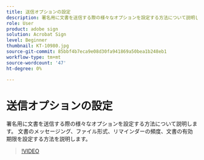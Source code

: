 ```yaml
---
title: 送信オプションの設定
description: 署名用に文書を送信する際の様々なオプションを設定する方法について説明します。
role: User
product: adobe sign
solution: Acrobat Sign
level: Beginner
thumbnail: KT-10980.jpg
source-git-commit: 85bbf4b7eca9e08d30fa941869a50bea1b248eb1
workflow-type: tm+mt
source-wordcount: '47'
ht-degree: 0%

---
```


# 送信オプションの設定

署名用に文書を送信する際の様々なオプションを設定する方法について説明します。 文書のメッセージング、ファイル形式、リマインダーの頻度、文書の有効期限を設定する方法を説明します。

>[!VIDEO](https://video.tv.adobe.com/v/346675?hidetitle=true)

